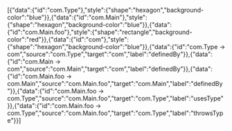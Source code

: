 [{"data":{"id":"com.Type"},"style":{"shape":"hexagon","background-color":"blue"}},{"data":{"id":"com.Main"},"style":{"shape":"hexagon","background-color":"blue"}},{"data":{"id":"com.Main.foo"},"style":{"shape":"rectangle","background-color":"red"}},{"data":{"id":"com"},"style":{"shape":"hexagon","background-color":"blue"}},{"data":{"id":"com.Type -> com","source":"com.Type","target":"com","label":"definedBy"}},{"data":{"id":"com.Main -> com","source":"com.Main","target":"com","label":"definedBy"}},{"data":{"id":"com.Main.foo -> com.Main","source":"com.Main.foo","target":"com.Main","label":"definedBy"}},{"data":{"id":"com.Main.foo -> com.Type","source":"com.Main.foo","target":"com.Type","label":"usesType"}},{"data":{"id":"com.Main.foo -> com.Type","source":"com.Main.foo","target":"com.Type","label":"throwsType"}}]